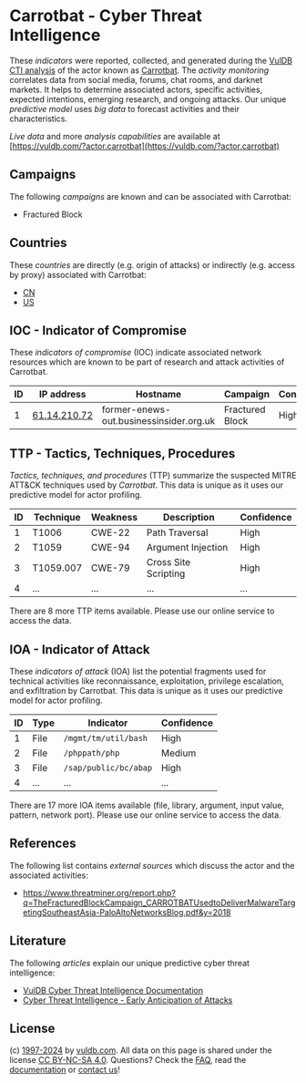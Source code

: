 # Carrotbat - Cyber Threat Intelligence

These _indicators_ were reported, collected, and generated during the [VulDB CTI analysis](https://vuldb.com/?kb.cti) of the actor known as [Carrotbat](https://vuldb.com/?actor.carrotbat). The _activity monitoring_ correlates data from social media, forums, chat rooms, and darknet markets. It helps to determine associated actors, specific activities, expected intentions, emerging research, and ongoing attacks. Our unique _predictive model_ uses _big data_ to forecast activities and their characteristics.

_Live data_ and more _analysis capabilities_ are available at [https://vuldb.com/?actor.carrotbat](https://vuldb.com/?actor.carrotbat)

## Campaigns

The following _campaigns_ are known and can be associated with Carrotbat:

* Fractured Block

## Countries

These _countries_ are directly (e.g. origin of attacks) or indirectly (e.g. access by proxy) associated with Carrotbat:

* [CN](https://vuldb.com/?country.cn)
* [US](https://vuldb.com/?country.us)

## IOC - Indicator of Compromise

These _indicators of compromise_ (IOC) indicate associated network resources which are known to be part of research and attack activities of Carrotbat.

ID | IP address | Hostname | Campaign | Confidence
-- | ---------- | -------- | -------- | ----------
1 | [61.14.210.72](https://vuldb.com/?ip.61.14.210.72) | former-enews-out.businessinsider.org.uk | Fractured Block | High

## TTP - Tactics, Techniques, Procedures

_Tactics, techniques, and procedures_ (TTP) summarize the suspected MITRE ATT&CK techniques used by _Carrotbat_. This data is unique as it uses our predictive model for actor profiling.

ID | Technique | Weakness | Description | Confidence
-- | --------- | -------- | ----------- | ----------
1 | T1006 | CWE-22 | Path Traversal | High
2 | T1059 | CWE-94 | Argument Injection | High
3 | T1059.007 | CWE-79 | Cross Site Scripting | High
4 | ... | ... | ... | ...

There are 8 more TTP items available. Please use our online service to access the data.

## IOA - Indicator of Attack

These _indicators of attack_ (IOA) list the potential fragments used for technical activities like reconnaissance, exploitation, privilege escalation, and exfiltration by Carrotbat. This data is unique as it uses our predictive model for actor profiling.

ID | Type | Indicator | Confidence
-- | ---- | --------- | ----------
1 | File | `/mgmt/tm/util/bash` | High
2 | File | `/phppath/php` | Medium
3 | File | `/sap/public/bc/abap` | High
4 | ... | ... | ...

There are 17 more IOA items available (file, library, argument, input value, pattern, network port). Please use our online service to access the data.

## References

The following list contains _external sources_ which discuss the actor and the associated activities:

* https://www.threatminer.org/report.php?q=TheFracturedBlockCampaign_CARROTBATUsedtoDeliverMalwareTargetingSoutheastAsia-PaloAltoNetworksBlog.pdf&y=2018

## Literature

The following _articles_ explain our unique predictive cyber threat intelligence:

* [VulDB Cyber Threat Intelligence Documentation](https://vuldb.com/?kb.cti)
* [Cyber Threat Intelligence - Early Anticipation of Attacks](https://www.scip.ch/en/?labs.20201022)

## License

(c) [1997-2024](https://vuldb.com/?kb.changelog) by [vuldb.com](https://vuldb.com/?kb.about). All data on this page is shared under the license [CC BY-NC-SA 4.0](https://creativecommons.org/licenses/by-nc-sa/4.0/). Questions? Check the [FAQ](https://vuldb.com/?kb.faq), read the [documentation](https://vuldb.com/?kb) or [contact us](https://vuldb.com/?contact)!
